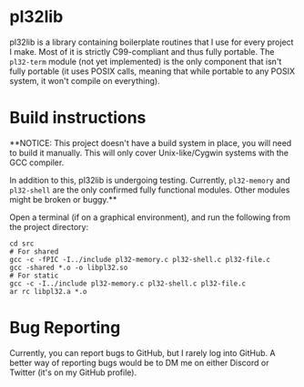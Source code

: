 # pl32lib

pl32lib is a library containing boilerplate routines that I use for every
project I make. Most of it is strictly C99-compliant and thus fully portable.
The `pl32-term` module (not yet implemented) is the only component that isn't
fully portable (it uses POSIX calls, meaning that while portable to any POSIX
system, it won't compile on everything).

# Build instructions

**NOTICE: This project doesn't have a build system in place, you will need to
build it manually. This will only cover Unix-like/Cygwin systems with the GCC
compiler.

In addition to this, pl32lib is undergoing testing. Currently, `pl32-memory`
and `pl32-shell` are the only confirmed fully functional modules. Other modules
might be broken or buggy.**

Open a terminal (if on a graphical environment), and run the following from the
project directory:

```
cd src
# For shared
gcc -c -fPIC -I../include pl32-memory.c pl32-shell.c pl32-file.c
gcc -shared *.o -o libpl32.so
# For static
gcc -c -I../include pl32-memory.c pl32-shell.c pl32-file.c
ar rc libpl32.a *.o
```

# Bug Reporting

Currently, you can report bugs to GitHub, but I rarely log into GitHub. A better
way of reporting bugs would be to DM me on either Discord or Twitter (it's on my
GitHub profile).
